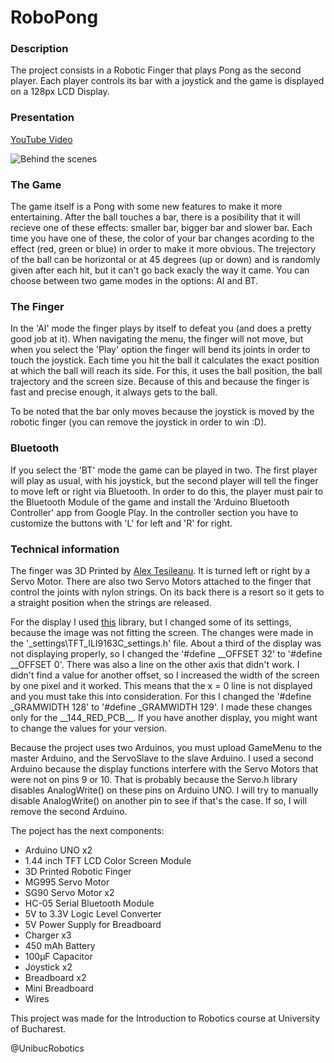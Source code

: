# RoboPong

### Description
The project consists in a Robotic Finger that plays Pong as the second player.
Each player controls its bar with a joystick and the game is displayed on a 128px LCD Display.

### Presentation
[YouTube Video](https://youtu.be/8ybk-YPzkRg)

![Behind the scenes](https://user-images.githubusercontent.com/27884873/75118629-3bf7f880-5684-11ea-9012-d5142f4005ad.jpg)

### The Game
The game itself is a Pong with some new features to make it more entertaining.
After the ball touches a bar, there is a posibility that it will recieve one of these effects: smaller bar, bigger bar and slower bar. Each time you have one of these, the color of your bar changes acording to the effect (red, green or blue) in order to make it more obvious.
The trejectory of the ball can be horizontal or at 45 degrees (up or down) and is randomly given after each hit, but it can't go back exacly the way it came.
You can choose between two game modes in the options: AI and BT.

### The Finger
In the 'AI' mode the finger plays by itself to defeat you (and does a pretty good job at it).
When navigating the menu, the finger will not move, but when you select the 'Play' option the finger will bend its joints in order to touch the joystick.
Each time you hit the ball it calculates the exact position at which the ball will reach its side. For this, it uses the ball position, the ball trajectory and the screen size. Because of this and because the finger is fast and precise enough, it always gets to the ball.

To be noted that the bar only moves because the joystick is moved by the robotic finger (you can remove the joystick in order to win :D).

### Bluetooth
If you select the 'BT' mode the game can be played in two. The first player will play as usual, with his joystick, but the second player will tell the finger to move left or right via Bluetooth.
In order to do this, the player must pair to the Bluetooth Module of the game and install the 'Arduino Bluetooth Controller' app from Google Play. In the controller section you have to customize the buttons with 'L' for left and 'R' for right.

### Technical information

The finger was 3D Printed by [Alex Tesileanu](https://github.com/TesileanuAlexandru). It is turned left or right by a Servo Motor.
There are also two Servo Motors attached to the finger that control the joints with nylon strings. On its back there is a resort so it gets to a straight position when the strings are released.

For the display I used [this](https://github.com/sumotoy/TFT_ILI9163C) library, but I changed some of its settings, because the image was not fitting the screen. The changes were made in the '\_settings\TFT_ILI9163C_settings.h' file. About a third of the display was not displaying properly, so I changed the '#define \_\_OFFSET		32' to '#define \_\_OFFSET		0'. There was also a line on the other axis that didn't work. I didn't find a value for another offset, so I increased the width of the screen by one pixel and it worked. This means that the x = 0 line is not displayed and you must take this into consideration. For this I changed the '#define \_GRAMWIDTH      128' to '#define \_GRAMWIDTH      129'. I made these changes only for the \_\_144_RED_PCB__. If you have another display, you might want to change the values for your version.

Because the project uses two Arduinos, you must upload GameMenu to the master Arduino, and the ServoSlave to the slave Arduino.
I used a second Arduino because the display functions interfere with the Servo Motors that were not on pins 9 or 10.
That is probably because the Servo.h library disables AnalogWrite() on these pins on Arduino UNO. I will try to manually disable AnalogWrite() on another pin to see if that's the case. If so, I will remove the second Arduino.

The poject has the next components:
- Arduino UNO x2
- 1.44 inch TFT LCD Color Screen Module
- 3D Printed Robotic Finger
- MG995 Servo Motor
- SG90 Servo Motor x2
- HC-05 Serial Bluetooth Module
- 5V to 3.3V Logic Level Converter
- 5V Power Supply for Breadboard
- Charger x3
- 450 mAh Battery
- 100μF Capacitor
- Joystick x2
- Breadboard x2
- Mini Breadboard
- Wires

This project was made for the Introduction to Robotics course at University of Bucharest.

@UnibucRobotics
